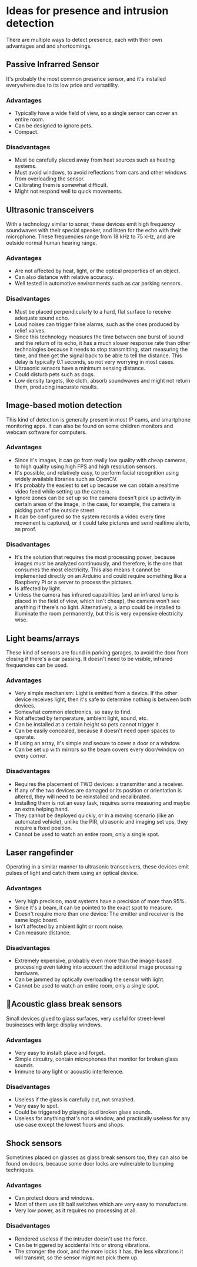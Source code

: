 # Ideas for presence and intrusion detection

There are multiple ways to detect presence, each with their own advantages and and shortcomings.

## Passive Infrarred Sensor

It's probably the most common presence sensor, and it's installed everywhere due to its low price and versatility.

### Advantages

- Typically have a wide field of view, so a single sensor can cover an entire room.
- Can be designed to ignore pets.
- Compact.

### Disadvantages

- Must be carefully placed away from heat sources such as heating systems.
- Must avoid windows, to avoid reflections from cars and other windows from overloading the sensor.
- Calibrating them is somewhat difficult.
- Might not respond well to quick movements.

## Ultrasonic transceivers

With a technology similar to sonar, these devices emit high frequency soundwaves with their special speaker, and listen for the echo with their microphone. These frequencies range from 18 kHz to 75 kHz, and are outside normal human hearing range.

### Advantages

- Are not affected by heat, light, or the optical properties of an object.
- Can also distance with relative accuracy.
- Well tested in automotive environments such as car parking sensors.

### Disadvantages 

- Must be placed perpendicularly to a hard, flat surface to receive adequate sound echo.
- Loud noises can trigger false alarms, such as the ones produced by relief valves.
- Since this technology measures the time between one burst of sound and the return of its echo, it has a much slower response rate than other technologies because it needs to stop transmitting, start measuring the time, and then get the signal back to be able to tell the distance. This delay is typically 0.1 seconds, so not very worrying in most cases.
- Ultrasonic sensors have a minimum sensing distance.
- Could disturb pets such as dogs.
- Low density targets, like cloth, absorb soundwaves and might not return them, producing inacurate results.

## Image-based motion detection

This kind of detection is generally present in most IP cams, and smartphone monitoring apps. It can also be found on some children monitors and webcam software for computers.

### Advantages

- Since it's images, it can go from really low quality with cheap cameras, to high quality using high FPS and high resolution sensors.
- It's possible, and relatively easy, to perform facial recognition using widely available libraries such as OpenCV.
- It's probably the easiest to set up because we can obtain a realtime video feed while setting up the camera.
- Ignore zones can be set up so the camera doesn't pick up activity in certain areas of the image, in the case, for example, the camera is picking part of the outside street.
- It can be configured so the system records a video every time movement is captured, or it could take pictures and send realtime alerts, as proof.

### Disadvantages

- It's the solution that requires the most processing power, because images must be analyzed continuously, and therefore, is the one that consumes the most electricity. This also means it cannot be implemented directly on an Arduino and could require something like a Raspberry Pi or a server to process the pictures.
- Is affected by light.
- Unless the camera has infrared capabilities (and an infrared lamp is placed in the field of view, which isn't cheap), the camera won't see anything if there's no light. Alternatively, a lamp could be installed to illuminate the room permanently, but this is very expensive electricity wise.

## Light beams/arrays

These kind of sensors are found in parking garages, to avoid the door from closing if there's a car passing. It doesn't need to be visible, infrared frequencies can be used.

### Advantages

- Very simple mechanism: Light is emitted from a device. If the other device receives light, then it's safe to determine nothing is between both devices.
- Somewhat common electronics, so easy to find.
- Not affected by temperature, ambient light, sound, etc.
- Can be installed at a certain height so pets cannot trigger it.
- Can be easily concealed, because it doesn't need open spaces to operate.
- If using an array, it's simple and secure to cover a door or a window.
- Can be set up with mirrors so the beam covers every door/window on every corner.

### Disadvantages

- Requires the placement of TWO devices: a transmitter and a receiver.
- If any of the two devices are damaged or its position or orientation is altered, they will need to be reinstalled and recalibrated.
- Installing them is not an easy task, requires some measuring and maybe an extra helping hand.
- They cannot be deployed quickly, or in a moving scenario (like an automated vehicle), unlike the PIR, ultrasonic and imaging set ups, they require a fixed position.
- Cannot be used to watch an entire room, only a single spot.

## Laser rangefinder

Operating in a similar manner to ultrasonic transceivers, these devices emit pulses of light and catch them using an optical device.

### Advantages

- Very high precision, most systems have a precision of more than 95%.
- Since it's a beam, it can be pointed to the exact spot to measure.
- Doesn't require more than one device: The emitter and receiver is the same logic board.
- Isn't affected by ambient light or room noise.
- Can measure distance.

### Disadvantages

- Extremely expensive, probably even more than the image-based processing even taking into account the additional image processing hardware.
- Can be jammed by optically overloading the sensor with light.
- Cannot be used to watch an entire room, only a single spot.

## Acoustic glass break sensors

Small devices glued to glass surfaces, very useful for street-level businesses with large display windows.

### Advantages

- Very easy to install: place and forget.
- Simple circuitry, contain microphones that monitor for broken glass sounds.
- Immune to any light or acoustic interference.

### Disadvantages

- Useless if the glass is carefully cut, not smashed.
- Very easy to spot.
- Could be triggered by playing loud broken glass sounds.
- Useless for anything that's not a window, and practically useless for any use case except the lowest floors and shops.

## Shock sensors

Sometimes placed on glasses as glass break sensors too, they can also be found on doors, because some door locks are vulnerable to bumping techniques.

### Advantages

- Can protect doors and windows.
- Most of them use tilt ball switches which are very easy to manufacture.
- Very low power, as it requires no processing at all.

### Disadvantages

- Rendered useless if the intruder doesn't use the force.
- Can be triggered by accidental hits or strong vibrations.
- The stronger the door, and the more locks it has, the less vibrations it will transmit, so the sensor might not pick them up.
